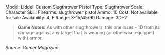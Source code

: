 
Model: Liddell Custom Slugthrower Pistol
Type: Slugthrower
Scale: Character
Skill: Firearms: slugthrower pistol
Ammo: 10
Cost: Not available for sale
Availability: 4, F
Range: 3-15/45/90
Damage: 3D+2

> **Game Notes:** 
> As with other slugthrowers, this one loses - 1D from its damage against any target that is wearing (or otherwise equipped with) armor.

*Source: Gamer Magazine*